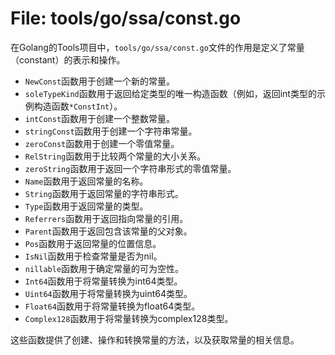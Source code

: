 # File: tools/go/ssa/const.go

在Golang的Tools项目中，`tools/go/ssa/const.go`文件的作用是定义了常量（constant）的表示和操作。

- `NewConst`函数用于创建一个新的常量。
- `soleTypeKind`函数用于返回给定类型的唯一构造函数（例如，返回int类型的示例构造函数`*ConstInt`）。
- `intConst`函数用于创建一个整数常量。
- `stringConst`函数用于创建一个字符串常量。
- `zeroConst`函数用于创建一个零值常量。
- `RelString`函数用于比较两个常量的大小关系。
- `zeroString`函数用于返回一个字符串形式的零值常量。
- `Name`函数用于返回常量的名称。
- `String`函数用于返回常量的字符串形式。
- `Type`函数用于返回常量的类型。
- `Referrers`函数用于返回指向常量的引用。
- `Parent`函数用于返回包含该常量的父对象。
- `Pos`函数用于返回常量的位置信息。
- `IsNil`函数用于检查常量是否为nil。
- `nillable`函数用于确定常量的可为空性。
- `Int64`函数用于将常量转换为int64类型。
- `Uint64`函数用于将常量转换为uint64类型。
- `Float64`函数用于将常量转换为float64类型。
- `Complex128`函数用于将常量转换为complex128类型。

这些函数提供了创建、操作和转换常量的方法，以及获取常量的相关信息。

